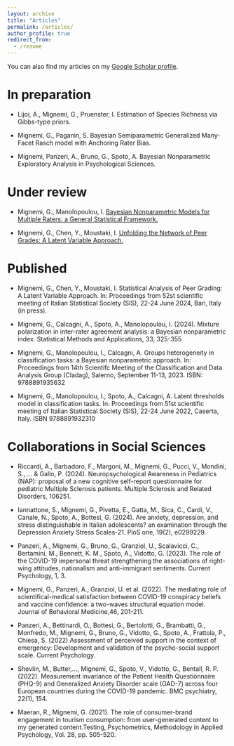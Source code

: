 ```yaml
---
layout: archive
title: "Articles"
permalink: /articles/
author_profile: true
redirect_from:
  - /resume
---
```

You can also find my articles on my [Google Scholar profile](https://scholar.google.com/citations?user=yvfdM3cAAAAJ&hl=it).

In preparation
======
- Lijoi, A., Mignemi, G., Pruenster, I. 
   Estimation of Species Richness via Gibbs-type priors.
   
- Mignemi, G., Paganin, S.
   Bayesian Semiparametric Generalized Many-Facet Rasch model with Anchoring Rater Bias.
   
 - Mignemi, Panzeri, A., Bruno, G., Spoto, A.
   Bayesian Nonparametric Exploratory Analysis in Psychological Sciences.
     
Under review
======
- Mignemi, G., Manolopoulou, I. [Bayesian Nonparametric Models for Multiple Raters: a General Statistical Framework.](https://doi.org/10.48550/arXiv.2410.21498)

- Mignemi, G., Chen, Y., Moustaki, I. [Unfolding the Network of Peer Grades: A Latent Variable Approach.](https://doi.org/10.48550/arXiv.2410.14296)


Published
======
- Mignemi, G., Chen, Y., Moustaki, I. 
   Statistical Analysis of Peer Grading: A Latent Variable Approach. In: Proceedings from
52st scientific meeting of Italian Statistical Society (SIS), 22-24 June 2024, Bari, Italy (in press).
    
- Mignemi, G., Calcagni, A., Spoto, A., Manolopoulou, I. (2024). Mixture polarization in inter-rater agreement analysis: a Bayesian nonparametric index. Statistical Methods and Applications, 33, 325-355
 
- Mignemi, G., Manolopoulou, I., Calcagni, A. Groups heterogeneity in classification tasks: a Bayesian nonparametric approach. In: Proceedings from 14th Scientifc Meeting of the Classification and Data Analysis Group (Cladag), Salerno, September 11-13, 2023. ISBN: 9788891935632

- Mignemi, G., Manolopoulou, I., Spoto, A., Calcagni, A. Latent thresholds model in classification tasks. In: Proceedings from 51st scientific meeting of Italian Statistical Society (SIS), 22-24 June 2022, Caserta, Italy. ISBN 9788891932310  


Collaborations in Social Sciences
======
- Riccardi, A., Barbadoro, F., Margoni, M., Mignemi, G., Pucci, V., Mondini, S., ... & Gallo, P. (2024). Neuropsychological Awareness in Pediatrics (NAP): proposal of a new cognitive self-report questionnaire for pediatric Multiple Sclerosis patients. Multiple Sclerosis and Related Disorders, 106251.

- Iannattone, S., Mignemi, G., Pivetta, E., Gatta, M., Sica, C., Cardi, V., Canale, N., Spoto, A., Bottesi, G. (2024). Are anxiety, depression, and stress distinguishable in Italian adolescents? an examination through the Depression Anxiety Stress Scales-21. PloS one, 19(2), e0299229.

- Panzeri, A., Mignemi, G., Bruno, G., Granziol, U., Scalavicci, C., Bertamini, M., Bennett, K. M., Spoto, A., Vidotto, G. (2023). The role of the COVID-19 impersonal threat strengthening the associations of right-wing attitudes, nationalism and anti-immigrant sentiments. Current Psychology, 1, 3. 
 
- Mignemi, G., Panzeri, A., Granziol, U. et al. (2022). The mediating role of scientifical-medical satisfaction between COVID-19 conspiracy beliefs and vaccine confidence: a two-waves 
structural equation model. Journal of Behavioral Medicine,46, 201-211. 

- Panzeri, A., Bettinardi, O., Bottesi, G., Bertolotti, G., Brambatti, G., Monfredo, M., Mignemi, G., Bruno, G., Vidotto, G., Spoto, A., Frattola, P., Chiesa, S. (2022) Assessment of perceived support in the context of emergency: Development and validation of the psycho-social support scale. Current Psychology.

- Shevlin, M., Butter,..., Mignemi, G., Spoto, V., Vidotto, G., Bentall, R. P. (2022). Measurement invariance of the Patient Health Questionnaire (PHQ-9) and Generalized Anxiety Disorder scale (GAD-7) across four European countries during the COVID-19 pandemic. BMC psychiatry, 22(1), 154. 

- Maeran, R., Mignemi, G. (2021). The role of consumer-brand engagement in tourism consumption: from user-generated content to my generated content.Testing, Psychometrics, Methodology in Applied Psychology, Vol. 28, pp. 505-520.
